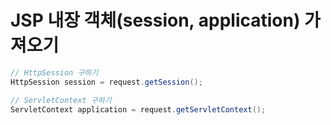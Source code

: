 # JSP 내장 객체(session, application) 가져오기

```java
// HttpSession 구하기
HttpSession session = request.getSession();

// ServletContext 구하기
ServletContext application = request.getServletContext();
```